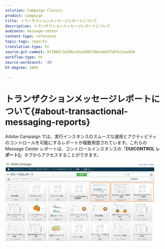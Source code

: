 ```yaml
---
solution: Campaign Classic
product: campaign
title: トランザクションメッセージレポートについて
description: トランザクションメッセージレポートについて
audience: message-center
content-type: reference
topic-tags: reports
translation-type: ht
source-git-commit: 972885c3a38bcd3a260574bacbb3f507e11ae05b
workflow-type: ht
source-wordcount: '46'
ht-degree: 100%

---
```



# トランザクションメッセージレポートについて{#about-transactional-messaging-reports}

Adobe Campaign では、実行インスタンスのスムーズな運用とアクティビティのコントロールを可能にするレポートが複数用意されています。これらの Message Center レポートは、コントロールインスタンスの「**[!UICONTROL レポート]**」タブからアクセスすることができます。

![](assets/messagecenter_reporting_002.png)

